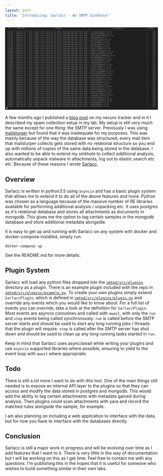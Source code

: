 ```yaml
---
layout: post
title: "Introducing: Sarlacc - An SMTP Sinkhole"
---
```


![sarlacc database](/images/sarlacc-database.png "sarlacc database")

A few months ago I published a [blog post](/chasing-necurs/) on my necurs tracker and in it I described my spam collection setup in my lab. My setup is still very much the same except for one thing: the SMTP server. Previously I was using [mailslurper](https://github.com/mailslurper/mailslurper) but found that it was inadequate for my purposes. This was mainly because of the way the database was structured, every mail item that mailslurper collects gets stored with no relational structure so you end up with millions of copies of the same data being stored in the database. I also wanted to be able to extend my sinkhole to collect additional analysis, automatically unpack malware in attachments, log out to elastic search etc etc. Because of these reasons I wrote [Sarlacc](https://github.com/scrapbird/sarlacc).

## Overview

Sarlacc is written in python3.5 using `asyncio` and has a basic plugin system that allows me to extend it to do all of the above features and more. Python was chosen as a language because of the massive number of RE libraries available for performing additional analysis / unpacking etc. It uses postgres as it's relational database and stores all attachments as documents in mongodb. This gives me the option to tag certain samples in the mongodb database and store additional metadata alongside.

It is easy to get up and running with Sarlacc on any system with docker and docker-compose installed, simply run:
```
docker-compose up
```

See the README.md for more details.

## Plugin System

Sarlacc will load any python files dropped into the [`smtpd/src/plugins`](https://github.com/scrapbird/sarlacc/tree/master/smtpd/src/plugins) directory as a plugin. There is an example plugin included with the repo in [`smtpd/src/plugins/example.py`](https://github.com/scrapbird/sarlacc/blob/master/smtpd/src/plugins/example.py). To create your own plugins simply extend `SarlaccPlugin`, which is defined in [`smtpd/src/plugins/plugin.py`](https://github.com/scrapbird/sarlacc/blob/master/smtpd/src/plugins/plugin.py) and override any events which you would like to know about. For a full list of events you can override, take a look at the definition for `SarlaccPlugin`. Most events are asyncio coroutines and called with `await`, with only the `run` and `stop` events being called synchronously. `run` is called before the SMTP server starts and should be used to start any long running jobs / threads that the plugin will require. `stop` is called after the SMTP server has shut down and should be used to clean up any long running tasks started in `run`.

Keep in mind that Sarlacc uses async/await while writing your plugins and use `asyncio` supported libraries where possible, ensuring to yield to the event loop with `await` where appropriate.

## Todo

There is still a lot more I want to do with this tool. One of the main things still needed is to expose an internal API layer to the plugins so that they can access and modify the data stored in postgres and mongodb. This would add the ability to tag certain attachments with metadata gained during analysis. Then plugins could scan attachments with yara and record the matched rules alongside the sample, for example.

I am also planning on including a web application to interface with the data, but for now you have to interface with the databases directly.

## Conclusion

Sarlacc is still a major work in progress and will be evolving over time as I add features that I want to it. There is very little in the way of documentation but I will be working on this as I get time. Feel free to contact me with any questions. I'm publishing this in the hopes that it is useful for someone who wishes to build something similar in their own labs.